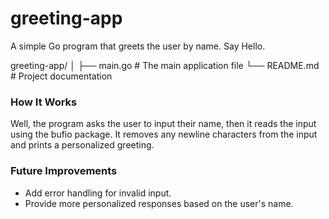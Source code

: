 # greeting-app
A simple Go program that greets the user by name.
Say Hello.

greeting-app/
│
├── main.go        # The main application file
└── README.md      # Project documentation


### How It Works
Well, the program asks the user to input their name, then it reads the input using the bufio package.
It removes any newline characters from the input and prints a personalized greeting.


### Future Improvements
- Add error handling for invalid input.
- Provide more personalized responses based on the user's name.